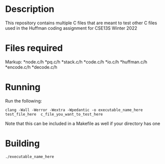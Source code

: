 # Description
This repository contains multiple C files that are meant to test other C files used in the Huffman coding assignment for CSE13S Winter 2022

# Files required
Markup: *node.c/h
        *pq.c/h
        *stack.c/h
        *code.c/h
        *io.c/h
        *huffman.c/h
        *encode.c/h
        *decode.c/h

# Running
Run the following:

```
clang -Wall -Werror -Wextra -Wpedantic -o executable_name_here  test_file_here  c_file_you_want_to_test_here  
```
Note that this can be included in a Makefile as well if your directory has one

# Building
```
./executable_name_here
```
